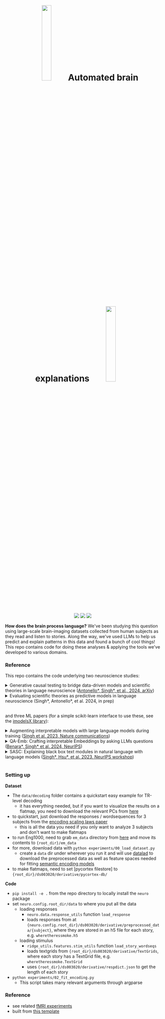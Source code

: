 <h1 align="center">   <img src="https://microsoft.github.io/augmented-interpretable-models/auggam_gif.gif" width="25%"> Automated brain explanations <img src="https://microsoft.github.io/augmented-interpretable-models/auggam_gif.gif" width="25%"></h1>
<p align="center">
<img src="https://img.shields.io/badge/license-mit-blue.svg">
  <img src="https://img.shields.io/badge/python-3.9--3.11-blue">
  <img src="https://img.shields.io/badge/numpy->=2.0-blue">
</p>  

**How does the brain process language?** We've been studying this question using large-scale brain-imaging datasets collected from human subjects as they read and listen to stories.
Along the way, we've used LLMs to help us predict and explain patterns in this data and found a bunch of cool things!
This repo contains code for doing these analyses & applying the tools we've developed to various domains.

### Reference
This repo contains the code underlying two neuroscience studies:

<details>
<summary>Generative causal testing to bridge data-driven models and scientific theories in language neuroscience (<a href="https://arxiv.org/abs/2410.00812">Antonello*, Singh*, et al., 2024, arXiv</a>)
</summary>
<br>
</details>
<details>
<summary>Evaluating scientific theories as predictive models in language neuroscience (Singh*, Antonello*, et al. 2024, in prep)
</summary>
<br>
</details>
<br>

and three ML papers (for a simple scikit-learn interface to use these, see the [imodelsX library](https://github.com/csinva/imodelsX)):
<details>
<summary>Augmenting interpretable models with large language models during training (<a href="https://www.nature.com/articles/s41467-023-43713-1">Singh et al. 2023, Nature communications</a>)
</summary>
<br>
</details>
<details>
<summary>QA-Emb: Crafting interpretable Embeddings by asking LLMs questions (<a href="https://arxiv.org/abs/2405.16714">Benara*, Singh* et al. 2024, NeurIPS</a>)
</summary>
<br>
</details>
<details>
<summary>SASC: Explaining black box text modules in natural language with language models (<a href="https://arxiv.org/abs/2305.09863">Singh*, Hsu*, et al. 2023, NeurIPS workshop</a>)
</summary>
<br>
SASC takes in a text module and produces a natural explanation for it that describes what it types of inputs elicit the largest response from the module (see Fig below). The GCT paper tests this in detail in an fMRI setting.
<br>
<img src="https://microsoft.github.io/automated-brain-explanations/fig.svg?sanitize=True&kill_cache=1" width="90%">

SASC is similar to the nice [concurrent paper](https://github.com/openai/automated-interpretability) by OpenAI, but simplifies explanations to describe the function rather than produce token-level activations. This makes it simpler/faster, and makes it more effective at describing semantic functions from limited data (e.g. fMRI voxels) but worse at finding patterns that depend on sequences / ordering.

To use with <a href="https://github.com/csinva/imodelsX">imodelsX</a>, install with `pip install imodelsx` then the below shows a quickstart example.

```python
from imodelsx import explain_module_sasc
# a toy module that responds to the length of a string
mod = lambda str_list: np.array([len(s) for s in str_list])

# a toy dataset where the longest strings are animals
text_str_list = ["red", "blue", "x", "1", "2", "hippopotamus", "elephant", "rhinoceros"]
explanation_dict = explain_module_sasc(
    text_str_list,
    mod,
    ngrams=1,
)
```
</details>
<br>

### Setting up

**Dataset**
- The `data/decoding` folder contains a quickstart easy example for TR-level decoding
  - it has everything needed, but if you want to visualize the results on a flatmap, you need to download the relevant PCs from [here](https://utexas.box.com/s/7ur0fsr52nephxp96hs5dxm99rk2v1u0)
- to quickstart, just download the responses / wordsequences for 3 subjects from the [encoding scaling laws paper](https://utexas.app.box.com/v/EncodingModelScalingLaws/folder/230420528915)
  - this is all the data you need if you only want to analyze 3 subjects and don't want to make flatmaps
- to run Eng1000, need to grab `em_data` directory from [here](https://github.com/HuthLab/deep-fMRI-dataset) and move its contents to `{root_dir}/em_data`
- for more, download data with `python experiments/00_load_dataset.py`
    - create a `data` dir under wherever you run it and will use [datalad](https://github.com/datalad/datalad) to download the preprocessed data as well as feature spaces needed for fitting [semantic encoding models](https://www.nature.com/articles/nature17637)
- to make flatmaps, need to set [pycortex filestore] to `{root_dir}/ds003020/derivative/pycortex-db/`

**Code**
- `pip install -e .` from the repo directory to locally install the `neuro` package
- set `neuro.config.root_dir/data` to where you put all the data
  - loading responses
    - `neuro.data.response_utils` function `load_response`
    - loads responses from at `{neuro.config.root_dir}/ds003020/derivative/preprocessed_data/{subject}`, where they are stored in an h5 file for each story, e.g. `wheretheressmoke.h5`
  - loading stimulus
    - `ridge_utils.features.stim_utils` function `load_story_wordseqs`
    - loads textgrids from `{root_dir}/ds003020/derivative/TextGrids`, where each story has a TextGrid file, e.g. `wheretheressmoke.TextGrid`
    - uses `{root_dir}/ds003020/derivative/respdict.json` to get the length of each story
- `python experiments/02_fit_encoding.py`
    - This script takes many relevant arguments through argparse

### Reference
- see related [fMRI experiments](https://github.com/csinva/fmri)
- built from [this template](https://github.com/csinva/cookiecutter-ml-research)
